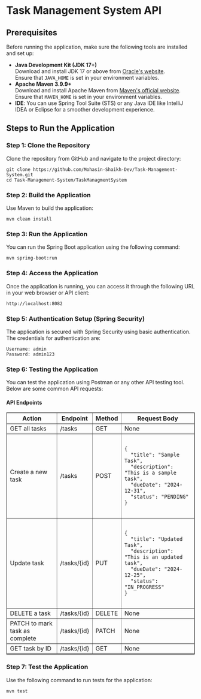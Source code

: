 <!DOCTYPE html>
<html lang="en">
<head>
    <meta charset="UTF-8">
    <meta name="viewport" content="width=device-width, initial-scale=1.0">
    <title>Task Management System API</title>
</head>
<body>

<h1>Task Management System API</h1>

<h2>Prerequisites</h2>
<p>Before running the application, make sure the following tools are installed and set up:</p>
<ul>
    <li><strong>Java Development Kit (JDK 17+)</strong><br>
        Download and install JDK 17 or above from <a href="https://www.oracle.com/java/technologies/javase/jdk17-archive-downloads.html">Oracle's website</a>.
        <br>Ensure that <code>JAVA_HOME</code> is set in your environment variables.
    </li>
    <li><strong>Apache Maven 3.9.9+</strong><br>
        Download and install Apache Maven from <a href="https://maven.apache.org/download.cgi">Maven's official website</a>.
        <br>Ensure that <code>MAVEN_HOME</code> is set in your environment variables.
    </li>
    <li><strong>IDE</strong>: You can use Spring Tool Suite (STS) or any Java IDE like IntelliJ IDEA or Eclipse for a smoother development experience.</li>
</ul>

<h2>Steps to Run the Application</h2>

<h3>Step 1: Clone the Repository</h3>
<p>Clone the repository from GitHub and navigate to the project directory:</p>
<pre><code>git clone https://github.com/Mohasin-Shaikh-Dev/Task-Management-System.git
cd Task-Management-System/TaskManagmentSystem</code></pre>

<h3>Step 2: Build the Application</h3>
<p>Use Maven to build the application:</p>
<pre><code>mvn clean install</code></pre>

<h3>Step 3: Run the Application</h3>
<p>You can run the Spring Boot application using the following command:</p>
<pre><code>mvn spring-boot:run</code></pre>

<h3>Step 4: Access the Application</h3>
<p>Once the application is running, you can access it through the following URL in your web browser or API client:</p>
<pre><code>http://localhost:8082</code></pre>

<h3>Step 5: Authentication Setup (Spring Security)</h3>
<p>The application is secured with Spring Security using basic authentication. The credentials for authentication are:</p>
<pre><code>Username: admin
Password: admin123</code></pre>

<h3>Step 6: Testing the Application</h3>
<p>You can test the application using Postman or any other API testing tool. Below are some common API requests:</p>

<h4>API Endpoints</h4>
<table border="1">
    <thead>
        <tr>
            <th>Action</th>
            <th>Endpoint</th>
            <th>Method</th>
            <th>Request Body</th>
        </tr>
    </thead>
    <tbody>
        <tr>
            <td>GET all tasks</td>
            <td>/tasks</td>
            <td>GET</td>
            <td>None</td>
        </tr>
        <tr>
            <td>Create a new task</td>
            <td>/tasks</td>
            <td>POST</td>
            <td>
                <pre><code>
{
  "title": "Sample Task",
  "description": "This is a sample task",
  "dueDate": "2024-12-31",
  "status": "PENDING"
}
                </code></pre>
            </td>
        </tr>
        <tr>
            <td>Update task</td>
            <td>/tasks/{id}</td>
            <td>PUT</td>
            <td>
                <pre><code>
{
  "title": "Updated Task",
  "description": "This is an updated task",
  "dueDate": "2024-12-25",
  "status": "IN_PROGRESS"
}
                </code></pre>
            </td>
        </tr>
        <tr>
            <td>DELETE a task</td>
            <td>/tasks/{id}</td>
            <td>DELETE</td>
            <td>None</td>
        </tr>
        <tr>
            <td>PATCH to mark task as complete</td>
            <td>/tasks/{id}</td>
            <td>PATCH</td>
            <td>None</td>
        </tr>
        <tr>
            <td>GET task by ID</td>
            <td>/tasks/{id}</td>
            <td>GET</td>
            <td>None</td>
        </tr>
    </tbody>
</table>

<h3>Step 7: Test the Application</h3>
<p>Use the following command to run tests for the application:</p>
<pre><code>mvn test</code></pre>

</body>
</html>
